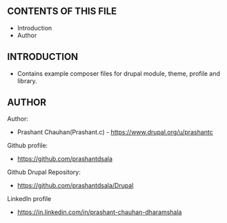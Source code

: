 CONTENTS OF THIS FILE
---------------------
 * Introduction
 * Author

INTRODUCTION
-----------

 * Contains example composer files for drupal module, theme, profile and library.


AUTHOR
------------------
Author:
 * Prashant Chauhan(Prashant.c) - https://www.drupal.org/u/prashantc

Github profile:
 * https://github.com/prashantdsala

Github Drupal Repository: 
 * https://github.com/prashantdsala/Drupal

LinkedIn profile
 * https://in.linkedin.com/in/prashant-chauhan-dharamshala
 
